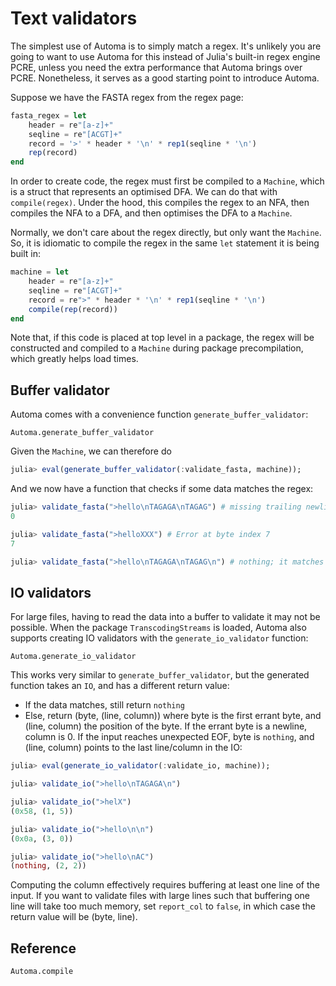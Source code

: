 # Text validators
The simplest use of Automa is to simply match a regex.
It's unlikely you are going to want to use Automa for this instead of Julia's built-in regex engine PCRE, unless you need the extra performance that Automa brings over PCRE.
Nonetheless, it serves as a good starting point to introduce Automa.

Suppose we have the FASTA regex from the regex page:

```julia
fasta_regex = let
    header = re"[a-z]+"
    seqline = re"[ACGT]+"
    record = '>' * header * '\n' * rep1(seqline * '\n')
    rep(record)
end
```

In order to create code, the regex must first be compiled to a `Machine`, which is a struct that represents an optimised DFA.
We can do that with `compile(regex)`.
Under the hood, this compiles the regex to an NFA, then compiles the NFA to a DFA, and then optimises the DFA to a `Machine`.

Normally, we don't care about the regex directly, but only want the `Machine`.
So, it is idiomatic to compile the regex in the same `let` statement it is being built in:

```julia
machine = let
    header = re"[a-z]+"
    seqline = re"[ACGT]+"
    record = re">" * header * '\n' * rep1(seqline * '\n')
    compile(rep(record))
end
```

Note that, if this code is placed at top level in a package, the regex will be constructed and compiled to a `Machine` during package precompilation, which greatly helps load times.

## Buffer validator
Automa comes with a convenience function `generate_buffer_validator`:

```@docs
Automa.generate_buffer_validator
```

Given the `Machine`, we can therefore do

```julia
julia> eval(generate_buffer_validator(:validate_fasta, machine));
```

And we now have a function that checks if some data matches the regex:
```julia
julia> validate_fasta(">hello\nTAGAGA\nTAGAG") # missing trailing newline
0

julia> validate_fasta(">helloXXX") # Error at byte index 7
7

julia> validate_fasta(">hello\nTAGAGA\nTAGAG\n") # nothing; it matches
```

## IO validators
For large files, having to read the data into a buffer to validate it may not be possible.
When the package `TranscodingStreams` is loaded, Automa also supports creating IO validators with the `generate_io_validator` function:

```@docs
Automa.generate_io_validator
```

This works very similar to `generate_buffer_validator`, but the generated function takes an `IO`, and has a different return value:
* If the data matches, still return `nothing`
* Else, return (byte, (line, column)) where byte is the first errant byte, and (line, column) the position of the byte. If the errant byte is a newline, column is 0. If the input reaches unexpected EOF, byte is `nothing`, and (line, column) points to the last line/column in the IO:

```julia
julia> eval(generate_io_validator(:validate_io, machine));

julia> validate_io(">hello\nTAGAGA\n")

julia> validate_io(">helX")
(0x58, (1, 5))

julia> validate_io(">hello\n\n")
(0x0a, (3, 0))

julia> validate_io(">hello\nAC")
(nothing, (2, 2))
```

Computing the column effectively requires buffering at least one line of the input.
If you want to validate files with large lines such that buffering one line will take too much memory, set `report_col` to `false`, in which case the return value will be (byte, line).

## Reference
```@docs
Automa.compile
```
